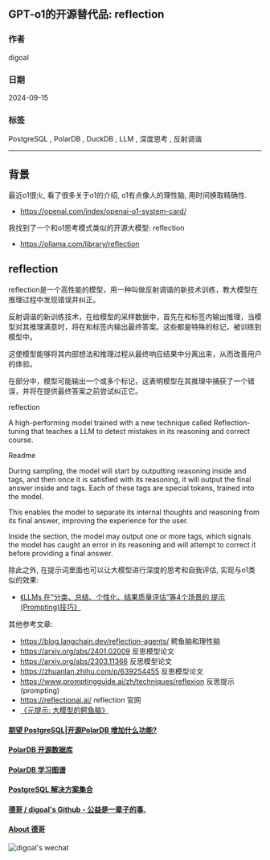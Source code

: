 ## GPT-o1的开源替代品: reflection     
                                                                                      
### 作者                                                          
digoal                                                          
                                                                 
### 日期                                                               
2024-09-15                                                       
                                                              
### 标签                                                            
PostgreSQL , PolarDB , DuckDB , LLM , 深度思考 , 反射调谐     
                                                                                     
----                                                              
                                                                            
## 背景    
最近o1很火, 看了很多关于o1的介绍, o1有点像人的理性脑, 用时间换取精确性.     
- https://openai.com/index/openai-o1-system-card/  
  
我找到了一个和o1思考模式类似的开源大模型: reflection    
- https://ollama.com/library/reflection  
  
## reflection
  
reflection是一个高性能的模型，用一种叫做反射调谐的新技术训练，教大模型在推理过程中发现错误并纠正。  
  
反射调谐的新训练技术，在给模型的采样数据中，首先在<thinking>和</thinking>标签内输出推理，当模型对其推理满意时，将在<output>和</output>标签内输出最终答案。这些都是特殊的标记，被训练到模型中。  
  
这使模型能够将其内部想法和推理过程从最终响应结果中分离出来，从而改善用户的体验。  
  
在<thinking>部分中，模型可能输出一个或多个<reflection>标记，这表明模型在其推理中捕获了一个错误，并将在提供最终答案之前尝试纠正它。      
  
        
reflection  
  
A high-performing model trained with a new technique called Reflection-tuning that teaches a LLM to detect mistakes in its reasoning and correct course.     
  
Readme  
  
During sampling, the model will start by outputting reasoning inside <thinking> and </thinking> tags, and then once it is satisfied with its reasoning, it will output the final answer inside <output> and </output> tags. Each of these tags are special tokens, trained into the model.  
  
This enables the model to separate its internal thoughts and reasoning from its final answer, improving the experience for the user.  
  
Inside the <thinking> section, the model may output one or more <reflection> tags, which signals the model has caught an error in its reasoning and will attempt to correct it before providing a final answer.  
  
  
除此之外, 在提示词里面也可以让大模型进行深度的思考和自我评估, 实现与o1类似的效果:     
- [《LLMs 在“分类、总结、个性化、结果质量评估”等4个场景的 提示(Prompting)技巧》](../202409/20240914_03.md)      
  
其他参考文章:
- https://blog.langchain.dev/reflection-agents/   鳄鱼脑和理性脑
- https://arxiv.org/abs/2401.02009   反思模型论文
- https://arxiv.org/abs/2303.11366   反思模型论文
- https://zhuanlan.zhihu.com/p/639254455   反思模型论文
- https://www.promptingguide.ai/zh/techniques/reflexion   反思提示(prompting)
- https://reflectionai.ai/     reflection  官网
- [《元提示: 大模型的鳄鱼脑》](../202408/20240815_01.md)  
  
  
#### [期望 PostgreSQL|开源PolarDB 增加什么功能?](https://github.com/digoal/blog/issues/76 "269ac3d1c492e938c0191101c7238216")
  
  
#### [PolarDB 开源数据库](https://openpolardb.com/home "57258f76c37864c6e6d23383d05714ea")
  
  
#### [PolarDB 学习图谱](https://www.aliyun.com/database/openpolardb/activity "8642f60e04ed0c814bf9cb9677976bd4")
  
  
#### [PostgreSQL 解决方案集合](../201706/20170601_02.md "40cff096e9ed7122c512b35d8561d9c8")
  
  
#### [德哥 / digoal's Github - 公益是一辈子的事.](https://github.com/digoal/blog/blob/master/README.md "22709685feb7cab07d30f30387f0a9ae")
  
  
#### [About 德哥](https://github.com/digoal/blog/blob/master/me/readme.md "a37735981e7704886ffd590565582dd0")
  
  
![digoal's wechat](../pic/digoal_weixin.jpg "f7ad92eeba24523fd47a6e1a0e691b59")
  
